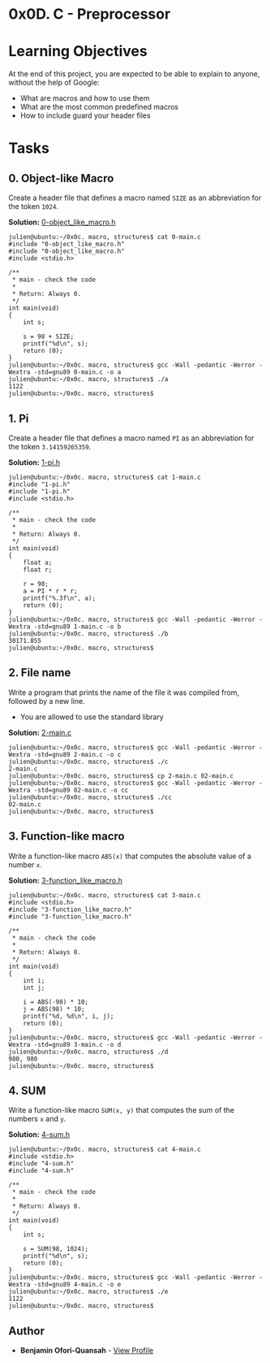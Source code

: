 # 0x0D. C - Preprocessor

# Learning Objectives

At the end of this project, you are expected to be able to explain to anyone, without the help of Google:

-   What are macros and how to use them
-   What are the most common predefined macros
-   How to include guard your header files

# Tasks

## 0. Object-like Macro

Create a header file that defines a macro named `SIZE` as an abbreviation for the token `1024`.

**Solution:** [0-object_like_macro.h](https://github.com/essilfiequansah/alx-low_level_programming/blob/main/0x0D-preprocessor/0-object_like_macro.h)

```
julien@ubuntu:~/0x0c. macro, structures$ cat 0-main.c
#include "0-object_like_macro.h"
#include "0-object_like_macro.h"
#include <stdio.h>

/**
 * main - check the code
 *
 * Return: Always 0.
 */
int main(void)
{
    int s;

    s = 98 + SIZE;
    printf("%d\n", s);
    return (0);
}
julien@ubuntu:~/0x0c. macro, structures$ gcc -Wall -pedantic -Werror -Wextra -std=gnu89 0-main.c -o a
julien@ubuntu:~/0x0c. macro, structures$ ./a
1122
julien@ubuntu:~/0x0c. macro, structures$
```

## 1. Pi

Create a header file that defines a macro named `PI` as an abbreviation for the token `3.14159265359`.

**Solution:** [1-pi.h](https://github.com/essilfiequansah/alx-low_level_programming/blob/main/0x0D-preprocessor/1-pi.h)

```
julien@ubuntu:~/0x0c. macro, structures$ cat 1-main.c
#include "1-pi.h"
#include "1-pi.h"
#include <stdio.h>

/**
 * main - check the code
 *
 * Return: Always 0.
 */
int main(void)
{
    float a;
    float r;

    r = 98;
    a = PI * r * r;
    printf("%.3f\n", a);
    return (0);
}
julien@ubuntu:~/0x0c. macro, structures$ gcc -Wall -pedantic -Werror -Wextra -std=gnu89 1-main.c -o b
julien@ubuntu:~/0x0c. macro, structures$ ./b
30171.855
julien@ubuntu:~/0x0c. macro, structures$
```

## 2. File name

Write a program that prints the name of the file it was compiled from, followed by a new line.

-   You are allowed to use the standard library

**Solution:** [2-main.c](https://github.com/essilfiequansah/alx-low_level_programming/blob/main/0x0D-preprocessor/2-main.c)

```
julien@ubuntu:~/0x0c. macro, structures$ gcc -Wall -pedantic -Werror -Wextra -std=gnu89 2-main.c -o c
julien@ubuntu:~/0x0c. macro, structures$ ./c
2-main.c
julien@ubuntu:~/0x0c. macro, structures$ cp 2-main.c 02-main.c
julien@ubuntu:~/0x0c. macro, structures$ gcc -Wall -pedantic -Werror -Wextra -std=gnu89 02-main.c -o cc
julien@ubuntu:~/0x0c. macro, structures$ ./cc
02-main.c
julien@ubuntu:~/0x0c. macro, structures$
```

## 3. Function-like macro

Write a function-like macro `ABS(x)` that computes the absolute value of a number `x`.

**Solution:** [3-function_like_macro.h](https://github.com/essilfiequansah/alx-low_level_programming/blob/main/0x0D-preprocessor/3-function_like_macro.h)

```
julien@ubuntu:~/0x0c. macro, structures$ cat 3-main.c
#include <stdio.h>
#include "3-function_like_macro.h"
#include "3-function_like_macro.h"

/**
 * main - check the code
 *
 * Return: Always 0.
 */
int main(void)
{
    int i;
    int j;

    i = ABS(-98) * 10;
    j = ABS(98) * 10;
    printf("%d, %d\n", i, j);
    return (0);
}
julien@ubuntu:~/0x0c. macro, structures$ gcc -Wall -pedantic -Werror -Wextra -std=gnu89 3-main.c -o d
julien@ubuntu:~/0x0c. macro, structures$ ./d
980, 980
julien@ubuntu:~/0x0c. macro, structures$
```

## 4. SUM

Write a function-like macro `SUM(x, y)` that computes the sum of the numbers `x` and `y`.

**Solution:** [4-sum.h](https://github.com/essilfiequansah/alx-low_level_programming/blob/main/0x0D-preprocessor/4-sum.h)

```
julien@ubuntu:~/0x0c. macro, structures$ cat 4-main.c
#include <stdio.h>
#include "4-sum.h"
#include "4-sum.h"

/**
 * main - check the code
 *
 * Return: Always 0.
 */
int main(void)
{
    int s;

    s = SUM(98, 1024);
    printf("%d\n", s);
    return (0);
}
julien@ubuntu:~/0x0c. macro, structures$ gcc -Wall -pedantic -Werror -Wextra -std=gnu89 4-main.c -o e
julien@ubuntu:~/0x0c. macro, structures$ ./e
1122
julien@ubuntu:~/0x0c. macro, structures$
```

## Author

-   **Benjamin Ofori-Quansah** - [View Profile](https://github.com/essilfiequansah)
